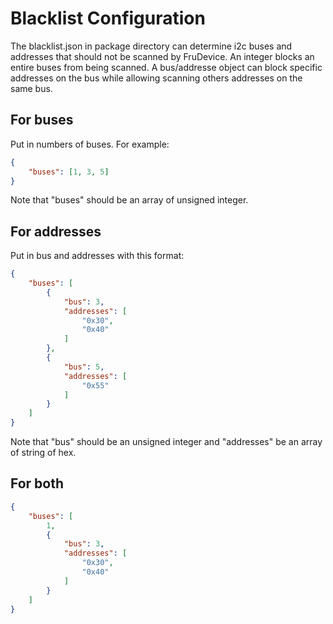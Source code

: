 ﻿# Blacklist Configuration
The blacklist.json in package directory can determine i2c buses
and addresses that should not be scanned by FruDevice. An integer
blocks an entire buses from being scanned. A bus/addresse object
can block specific addresses on the bus while allowing scanning
others addresses on the same bus.
## For buses
Put in numbers of buses. For example:
```json
{
    "buses": [1, 3, 5]
}
```
Note that "buses" should be an array of unsigned integer.
## For addresses
Put in bus and addresses with this format:
```json
{
    "buses": [
        {
            "bus": 3,
            "addresses": [
                "0x30",
                "0x40"
            ]
        },
        {
            "bus": 5,
            "addresses": [
                "0x55"
            ]
        }
    ]
}
```
Note that "bus" should be an unsigned integer and "addresses"
be an array of string of hex.
## For both
```json
{
    "buses": [
        1,
        {
            "bus": 3,
            "addresses": [
                "0x30",
                "0x40"
            ]
        }
    ]
}
```
